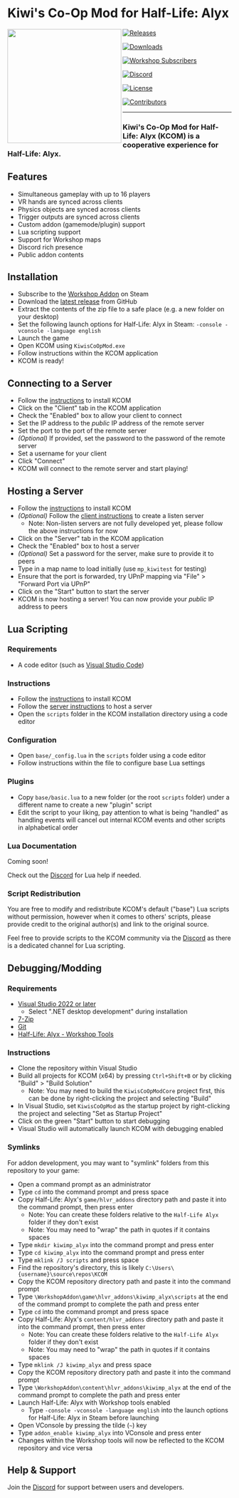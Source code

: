 # Kiwi's Co-Op Mod for Half-Life: Alyx

<a href="https://github.com/TeamPopplio/KCOM"><img align="left" width="256" src="https://i.imgur.com/qIIjxCs.png"></a>

[![Releases](https://img.shields.io/github/v/tag/teampopplio/kcom?label=release)](https://github.com/teampopplio/kcom/releases)

[![Downloads](https://img.shields.io/github/downloads/teampopplio/kcom/total)](https://github.com/teampopplio/kcom/releases)

[![Workshop Subscribers](https://img.shields.io/steam/subscriptions/2739356543?label=workshop%20subscribers)](https://steamcommunity.com/sharedfiles/filedetails/?id=2739356543)

[![Discord](https://img.shields.io/discord/738131767944282183?label=discord)](https://discord.gg/3X3teNecWs)

[![License](https://img.shields.io/github/license/teampopplio/kcom)](https://github.com/TeamPopplio/KCOM/blob/main/LICENSE)

[![Contributors](https://img.shields.io/github/contributors/teampopplio/kcom)](https://github.com/teampopplio/kcom/graphs/contributors)

--------

### Kiwi's Co-Op Mod for Half-Life: Alyx (KCOM) is a cooperative experience for Half-Life: Alyx.

## Features

- Simultaneous gameplay with up to 16 players
- VR hands are synced across clients
- Physics objects are synced across clients
- Trigger outputs are synced across clients
- Custom addon (gamemode/plugin) support
- Lua scripting support
- Support for Workshop maps
- Discord rich presence
- Public addon contents

## Installation

- Subscribe to the [Workshop Addon](https://steamcommunity.com/sharedfiles/filedetails/?id=2739356543) on Steam
- Download the [latest release](https://github.com/TeamPopplio/KCOM/releases) from GitHub
- Extract the contents of the zip file to a safe place (e.g. a new folder on your desktop)
- Set the following launch options for Half-Life: Alyx in Steam: `-console -vconsole -language english`
- Launch the game
- Open KCOM using `KiwisCoOpMod.exe`
- Follow instructions within the KCOM application
- KCOM is ready!

## Connecting to a Server
- Follow the [instructions](#installation) to install KCOM
- Click on the "Client" tab in the KCOM application
- Check the "Enabled" box to allow your client to connect
- Set the IP address to the *public* IP address of the remote server
- Set the port to the port of the remote server
- *(Optional)* If provided, set the password to the password of the remote server
- Set a username for your client
- Click "Connect"
- KCOM will connect to the remote server and start playing!

## Hosting a Server

- Follow the [instructions](#installation) to install KCOM
- *(Optional)* Follow the [client instructions](#connecting-to-a-server) to create a listen server
	- Note: Non-listen servers are not fully developed yet, please follow the above instructions for now
- Click on the "Server" tab in the KCOM application
- Check the "Enabled" box to host a server
- *(Optional)* Set a password for the server, make sure to provide it to peers
- Type in a map name to load initially (use `mp_kiwitest` for testing)
- Ensure that the port is forwarded, try UPnP mapping via "File" > "Forward Port via UPnP"
- Click on the "Start" button to start the server
- KCOM is now hosting a server! You can now provide your *public* IP address to peers

## Lua Scripting

### Requirements
- A code editor (such as [Visual Studio Code](https://code.visualstudio.com/))

### Instructions
- Follow the [instructions](#installation) to install KCOM
- Follow the [server instructions](#hosting-a-server) to host a server
- Open the `scripts` folder in the KCOM installation directory using a code editor

### Configuration
- Open `base/_config.lua` in the `scripts` folder using a code editor
- Follow instructions within the file to configure base Lua settings

### Plugins
- Copy `base/basic.lua` to a new folder (or the root `scripts` folder) under a different name to create a new "plugin" script
- Edit the script to your liking, pay attention to what is being "handled" as handling events will cancel out internal KCOM events and other scripts in alphabetical order

### Lua Documentation
Coming soon!

Check out the [Discord](https://discord.gg/3X3teNecWs) for Lua help if needed.

### Script Redistribution
You are free to modify and redistribute KCOM's default ("base") Lua scripts without permission, however when it comes to others' scripts, please provide credit to the original author(s) and link to the original source.

Feel free to provide scripts to the KCOM community via the [Discord](https://discord.gg/3X3teNecWs) as there is a dedicated channel for Lua scripting.

## Debugging/Modding

### Requirements
- [Visual Studio 2022 or later](https://visualstudio.microsoft.com/downloads/)
	- Select ".NET desktop development" during installation
- [7-Zip](https://www.7-zip.org/download.html)
- [Git](https://git-scm.com/downloads)
- [Half-Life: Alyx - Workshop Tools](steam://install/1295040)

### Instructions
- Clone the repository within Visual Studio
- Build all projects for KCOM (x64) by pressing `Ctrl+Shift+B` or by clicking "Build" > "Build Solution"
	- Note: You may need to build the `KiwisCoOpModCore` project first, this can be done by right-clicking the project and selecting "Build"
- In Visual Studio, set `KiwisCoOpMod` as the startup project by right-clicking the project and selecting "Set as Startup Project"
- Click on the green "Start" button to start debugging
- Visual Studio will automatically launch KCOM with debugging enabled

### Symlinks
For addon development, you may want to "symlink" folders from this repository to your game:
- Open a command prompt as an administrator
- Type `cd` into the command prompt and press space
- Copy Half-Life: Alyx's `game/hlvr_addons` directory path and paste it into the command prompt, then press enter
	- Note: You can create these folders relative to the `Half-Life Alyx` folder if they don't exist
	- Note: You may need to "wrap" the path in quotes if it contains spaces
- Type `mkdir kiwimp_alyx` into the command prompt and press enter
- Type `cd kiwimp_alyx` into the command prompt and press enter
- Type `mklink /J scripts` and press space
- Find the repository's directory, this is likely `C:\Users\{username}\source\repos\KCOM`
- Copy the KCOM repository directory path and paste it into the command prompt
- Type `\WorkshopAddon\game\hlvr_addons\kiwimp_alyx\scripts` at the end of the command prompt to complete the path and press enter
- Type `cd` into the command prompt and press space
- Copy Half-Life: Alyx's `content/hlvr_addons` directory path and paste it into the command prompt, then press enter
	- Note: You can create these folders relative to the `Half-Life Alyx` folder if they don't exist
	- Note: You may need to "wrap" the path in quotes if it contains spaces
- Type `mklink /J kiwimp_alyx` and press space
- Copy the KCOM repository directory path and paste it into the command prompt
- Type `\WorkshopAddon\content\hlvr_addons\kiwimp_alyx` at the end of the command prompt to complete the path and press enter
- Launch Half-Life: Alyx with Workshop tools enabled 
	- Type `-console -vconsole -language english` into the launch options for Half-Life: Alyx in Steam before launching
- Open VConsole by pressing the tilde (`~`) key
- Type `addon_enable kiwimp_alyx` into VConsole and press enter
- Changes within the Workshop tools will now be reflected to the KCOM repository and vice versa


## Help & Support

Join the [Discord](https://discord.gg/3X3teNecWs) for support between users and developers.
